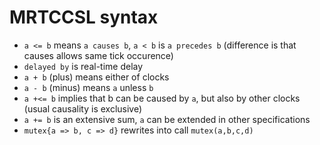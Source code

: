 # MRTCCSL syntax

- `a <= b` means `a causes b`, `a < b` is `a precedes b` (difference is that causes allows same tick occurence)
- `delayed by` is real-time delay
- `a + b` (plus) means either of clocks
- `a - b` (minus) means `a` unless `b`
- `a +<= b` implies that b can be caused by `a`, but also by other clocks (usual causality is exclusive)
- `a += b` is an extensive sum, `a` can be extended in other specifications
- `mutex{a => b, c => d}` rewrites into call `mutex(a,b,c,d)`
